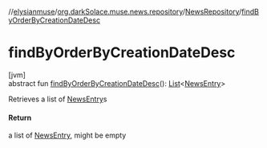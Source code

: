 //[elysianmuse](../../../index.md)/[org.darkSolace.muse.news.repository](../index.md)/[NewsRepository](index.md)/[findByOrderByCreationDateDesc](find-by-order-by-creation-date-desc.md)

# findByOrderByCreationDateDesc

[jvm]\
abstract fun [findByOrderByCreationDateDesc](find-by-order-by-creation-date-desc.md)(): [List](https://kotlinlang.org/api/latest/jvm/stdlib/kotlin.collections/-list/index.html)&lt;[NewsEntry](../../org.darkSolace.muse.news.model/-news-entry/index.md)&gt;

Retrieves a list of [NewsEntry](../../org.darkSolace.muse.news.model/-news-entry/index.md)s

#### Return

a list of [NewsEntry](../../org.darkSolace.muse.news.model/-news-entry/index.md), might be empty
